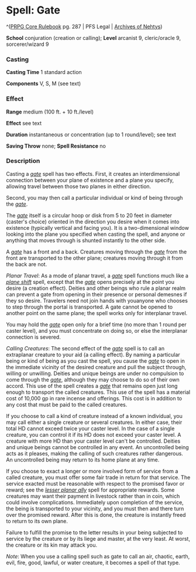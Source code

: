 # Spell: Gate

^([PRPG Core Rulebook][ss-gate] pg. 287 | PFS Legal | [Archives of Nehtys][sn-gate])

**School** conjuration (creation or calling); **Level** arcanist 9, cleric/oracle 9, sorcerer/wizard 9

### Casting

**Casting Time** 1 standard action  

**Components** V, S, M (see text)

### Effect

**Range** medium (100 ft. + 10 ft./level)  

**Effect** see text  

**Duration** instantaneous or concentration (up to 1 round/level); see text  

**Saving Throw** none; **Spell Resistance** no

### Description

Casting a _[gate]_ spell has two effects. First, it creates an interdimensional connection between your plane of existence and a plane you specify, allowing travel between those two planes in either direction.  

Second, you may then call a particular individual or kind of being through the _[gate]_.  

The _[gate]_ itself is a circular hoop or disk from 5 to 20 feet in diameter (caster's choice) oriented in the direction you desire when it comes into existence (typically vertical and facing you). It is a two-dimensional window looking into the plane you specified when casting the spell, and anyone or anything that moves through is shunted instantly to the other side.  

A _[gate]_ has a front and a back. Creatures moving through the _[gate]_ from the front are transported to the other plane; creatures moving through it from the back are not.  

_Planar Travel_: As a mode of planar travel, a _[gate]_ spell functions much like a _[plane shift]_ spell, except that the _[gate]_ opens precisely at the point you desire (a creation effect). Deities and other beings who rule a planar realm can prevent a gate from opening in their presence or personal demesnes if they so desire. Travelers need not join hands with youanyone who chooses to step through the portal is transported. A gate cannot be opened to another point on the same plane; the spell works only for interplanar travel.  

You may hold the _[gate]_ open only for a brief time (no more than 1 round per caster level), and you must concentrate on doing so, or else the interplanar connection is severed.  

_Calling Creatures_: The second effect of the _[gate]_ spell is to call an extraplanar creature to your aid (a calling effect). By naming a particular being or kind of being as you cast the spell, you cause the _[gate]_ to open in the immediate vicinity of the desired creature and pull the subject through, willing or unwilling. Deities and unique beings are under no compulsion to come through the _[gate]_, although they may choose to do so of their own accord. This use of the spell creates a _[gate]_ that remains open just long enough to transport the called creatures. This use of the spell has a material cost of 10,000 gp in rare incense and offerings. This cost is in addition to any cost that must be paid to the called creatures.  

If you choose to call a kind of creature instead of a known individual, you may call either a single creature or several creatures. In either case, their total HD cannot exceed twice your caster level. In the case of a single creature, you can control it if its HD does not exceed your caster level. A creature with more HD than your caster level can't be controlled. Deities and unique beings cannot be controlled in any event. An uncontrolled being acts as it pleases, making the calling of such creatures rather dangerous. An uncontrolled being may return to its home plane at any time.  

If you choose to exact a longer or more involved form of service from a called creature, you must offer some fair trade in return for that service. The service exacted must be reasonable with respect to the promised favor or reward; see the _[lesser planar ally]_ spell for appropriate rewards. Some creatures may want their payment in livestock rather than in coin, which could involve complications. Immediately upon completion of the service, the being is transported to your vicinity, and you must then and there turn over the promised reward. After this is done, the creature is instantly freed to return to its own plane.  

Failure to fulfill the promise to the letter results in your being subjected to service by the creature or by its liege and master, at the very least. At worst, the creature or its kin may attack you.  

_Note_: When you use a calling spell such as gate to call an air, chaotic, earth, evil, fire, good, lawful, or water creature, it becomes a spell of that type.

[ss-gate]: http://paizo.com/pathfinderRPG/v57
[sn-gate]: http://www.archivesofnethys.com/SpellDisplay.aspx?ItemName=Gate
[plane shift]: http://www.archivesofnethys.com/SpellDisplay.aspx?ItemName=plane%20shift
[lesser planar ally]: http://www.archivesofnethys.com/SpellDisplay.aspx?ItemName=lesser%20planar%20ally
[gate]: http://www.archivesofnethys.com/SpellDisplay.aspx?ItemName=gate